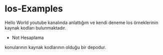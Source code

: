 # Ios-Examples

Hello World youtube kanalında anlattığım ve kendi deneme Ios örneklerinin kaynak kodları bulunmaktadır.

- Not Hesaplama
 
konularının kaynak kodlarının olduğu bir depodur.
